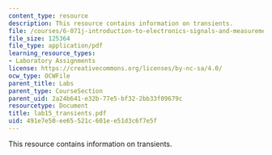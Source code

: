 ```yaml
---
content_type: resource
description: This resource contains information on transients.
file: /courses/6-071j-introduction-to-electronics-signals-and-measurement-spring-2006/491e7e50ee65521c601ee51d3c6f7e5f_lab15_transients.pdf
file_size: 125364
file_type: application/pdf
learning_resource_types:
- Laboratory Assignments
license: https://creativecommons.org/licenses/by-nc-sa/4.0/
ocw_type: OCWFile
parent_title: Labs
parent_type: CourseSection
parent_uid: 2a24b641-e32b-77e5-bf32-2bb33f09679c
resourcetype: Document
title: lab15_transients.pdf
uid: 491e7e50-ee65-521c-601e-e51d3c6f7e5f
---
```

This resource contains information on transients.